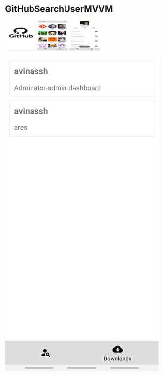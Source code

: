 # GitHubSearchUserMVVM

<img src="https://github.com/ValeraVor/GitHubSearchUserMVVM/blob/master/Screenshot_20210720-033630_GitHub%20Manger.jpg" style=" width:100px ; height:100px " />
<img src="https://github.com/ValeraVor/GitHubSearchUserMVVM/blob/master/Screenshot_20210720-033645_GitHub%20Manger.jpg" style=" width:100px ; height:100px " />
<img src="https://github.com/ValeraVor/GitHubSearchUserMVVM/blob/master/Screenshot_20210720-033707_GitHub%20Manger.jpg" style=" width:100px ; height:100px " />

![Screenshot](https://github.com/ValeraVor/GitHubSearchUserMVVM/blob/master/Screenshot_20210720-033714_GitHub%20Manger.jpg?raw=true)
